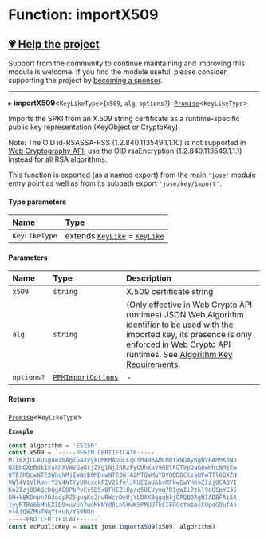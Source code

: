 # Function: importX509

## [💗 Help the project](https://github.com/sponsors/panva)

Support from the community to continue maintaining and improving this module is welcome. If you find the module useful, please consider supporting the project by [becoming a sponsor](https://github.com/sponsors/panva).

---

▸ **importX509**\<`KeyLikeType`\>(`x509`, `alg`, `options?`): [`Promise`]( https://developer.mozilla.org/docs/Web/JavaScript/Reference/Global_Objects/Promise )\<`KeyLikeType`\>

Imports the SPKI from an X.509 string certificate as a runtime-specific public key representation
(KeyObject or CryptoKey).

Note: The OID id-RSASSA-PSS (1.2.840.113549.1.1.10) is not supported in
[Web Cryptography API](https://w3c.github.io/webcrypto/), use the OID rsaEncryption
(1.2.840.113549.1.1.1) instead for all RSA algorithms.

This function is exported (as a named export) from the main `'jose'` module entry point as well
as from its subpath export `'jose/key/import'`.

#### Type parameters

| Name | Type |
| :------ | :------ |
| `KeyLikeType` | extends [`KeyLike`](../types/types.KeyLike.md) = [`KeyLike`](../types/types.KeyLike.md) |

#### Parameters

| Name | Type | Description |
| :------ | :------ | :------ |
| `x509` | `string` | X.509 certificate string |
| `alg` | `string` | (Only effective in Web Crypto API runtimes) JSON Web Algorithm identifier to be used with the imported key, its presence is only enforced in Web Crypto API runtimes. See [Algorithm Key Requirements](https://github.com/panva/jose/issues/210). |
| `options?` | [`PEMImportOptions`](../interfaces/key_import.PEMImportOptions.md) | - |

#### Returns

[`Promise`]( https://developer.mozilla.org/docs/Web/JavaScript/Reference/Global_Objects/Promise )\<`KeyLikeType`\>

**`Example`**

```js
const algorithm = 'ES256'
const x509 = `-----BEGIN CERTIFICATE-----
MIIBXjCCAQSgAwIBAgIGAXvykuMKMAoGCCqGSM49BAMCMDYxNDAyBgNVBAMMK3Np
QXBNOXpBdk1VaXhXVWVGaGtjZXg1NjJRRzFyQUhXaV96UlFQTVpQaG8wHhcNMjEw
OTE3MDcwNTE3WhcNMjIwNzE0MDcwNTE3WjA2MTQwMgYDVQQDDCtzaUFwTTl6QXZN
VWl4V1VlRmhrY2V4NTYyUUcxckFIV2lfelJRUE1aUGhvMFkwEwYHKoZIzj0CAQYI
KoZIzj0DAQcDQgAE8PbPvCv5D5xBFHEZlBp/q5OEUymq7RIgWIi7tkl9aGSpYE35
UH+kBKDnphJO3odpPZ5gvgKs2nwRWcrDnUjYLDAKBggqhkjOPQQDAgNIADBFAiEA
1yyMTRe66MhEXID9+uVub7woMkNYd0LhSHwKSPMUUTkCIFQGsfm1ecXOpeGOufAh
v+A1QWZMuTWqYt+uh/YSRNDn
-----END CERTIFICATE-----`
const ecPublicKey = await jose.importX509(x509, algorithm)
```
